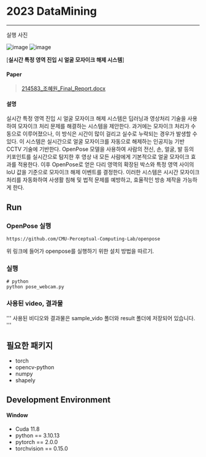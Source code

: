 # 2023 DataMining

-----------------
실행 사진 

![image](https://github.com/johaewon/openpose-code/assets/108321733/8931a96b-1768-49b8-8d02-f6327966412d)
![image](https://github.com/johaewon/openpose-code/assets/108321733/33cabae8-1c82-4f4c-bb09-72a68cf2c17d)

[**실시간 특정 영역 진입 시 얼굴 모자이크 해제 시스템**]


#### Paper
> [214583_조혜원_Final_Report.docx](https://github.com/johaewon/2023DataMining/files/13696543/214583_._Final_Report.docx)



#### 설명
실시간 특정 영역 진입 시 얼굴 모자이크 해제 시스템은 딥러닝과 영상처리 기술을 사용하여 모자이크 처리 문제를 해결하는 시스템을 제안한다. 과거에는 모자이크 처리가 수동으로 이루어졌으나, 이 방식은 시간이 많이 걸리고 실수로 누락되는 경우가 발생할 수 있다. 이 시스템은 실시간으로 얼굴 모자이크를 자동으로 해제하는 인공지능 기반 CCTV 기술에 기반한다. OpenPose 모델을 사용하여 사람의 전신, 손, 얼굴, 발 등의 키포인트를 실시간으로 탐지한 후 영상 내 모든 사람에게 기본적으로 얼굴 모자이크 효과를 적용한다. 이후 OpenPose로 얻은 다리 영역의 확장된 박스와 특정 영역 사이의 IoU 값을 기준으로 모자이크 해제 이벤트를 결정한다. 이러한 시스템은 시시간 모자이크 처리를 자동화하여 사생활 침해 및 법적 문제를 예방하고, 효율적인 방송 제작을 가능하게 한다.




## Run


### OpenPose 실행
```
https://github.com/CMU-Perceptual-Computing-Lab/openpose
```
위 링크에 들어가 openpose를 실행하기 위한 설치 방법을 따르기.

### 실행
```
# python
python pose_webcam.py
```

### 사용된 video, 결과물
'''
사용된 비디오와 결과물은
sample_vido 폴더와
result 폴더에 저장되어 있습니다.
'''

## 필요한 패키지

* torch
* opencv-python
* numpy
* shapely

## Development Environment
#### Window
* Cuda 11.8
* python == 3.10.13
* pytorch == 2.0.0
* torchvision == 0.15.0

